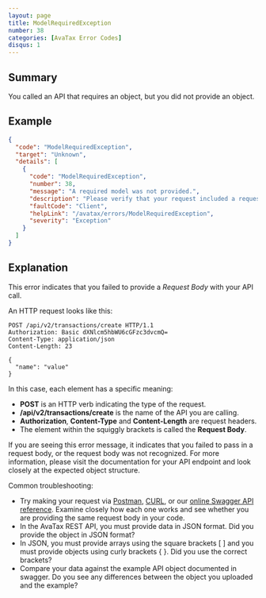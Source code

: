 ```yaml
---
layout: page
title: ModelRequiredException
number: 38
categories: [AvaTax Error Codes]
disqus: 1
---
```


## Summary

You called an API that requires an object, but you did not provide an object.

## Example

```json
{
  "code": "ModelRequiredException",
  "target": "Unknown",
  "details": [
    {
      "code": "ModelRequiredException",
      "number": 38,
      "message": "A required model was not provided.",
      "description": "Please verify that your request included a request body in valid JSON format.",
      "faultCode": "Client",
      "helpLink": "/avatax/errors/ModelRequiredException",
      "severity": "Exception"
    }
  ]
}
```

## Explanation

This error indicates that you failed to provide a *Request Body* with your API call.

An HTTP request looks like this:

```
POST /api/v2/transactions/create HTTP/1.1
Authorization: Basic dXNlcm5hbWU6cGFzc3dvcmQ=
Content-Type: application/json
Content-Length: 23

{
  "name": "value"
}
```

In this case, each element has a specific meaning:

<ul class="normal">
<li><b>POST</b> is an HTTP verb indicating the type of the request.</li>
<li><b>/api/v2/transactions/create</b> is the name of the API you are calling.</li>
<li><b>Authorization</b>, <b>Content-Type</b> and <b>Content-Length</b> are request headers.</li>
<li>The element within the squiggly brackets is called the <b>Request Body</b>.</li>
</ul>

If you are seeing this error message, it indicates that you failed to pass in a request body, or the request body was not recognized.  For more information, please visit the documentation for your API endpoint and look closely at the expected object structure.

Common troubleshooting:

<ul class="normal">
<li>Try making your request via <a href="https://www.getpostman.com/">Postman</a>, <a href="https://curl.haxx.se/">CURL</a>, or our <a href="/api-reference/avatax/rest/v2/">online Swagger API reference</a>.  Examine closely how each one works and see whether you are providing the same request body in your code.</li>
<li>In the AvaTax REST API, you must provide data in JSON format.  Did you provide the object in JSON format?</li>
<li>In JSON, you must provide arrays using the square brackets [ ] and you must provide objects using curly brackets { }.  Did you use the correct brackets?</li>
<li>Compare your data against the example API object documented in swagger.  Do you see any differences between the object you uploaded and the example?</li>
</ul>
